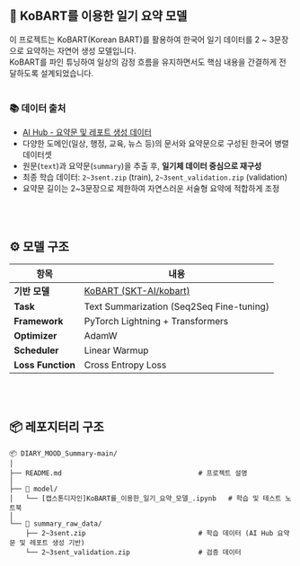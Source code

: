 ## 🧠 KoBART를 이용한 일기 요약 모델  

이 프로젝트는 KoBART(Korean BART)를 활용하여 한국어 일기 데이터를 2 ~ 3문장으로 요약하는 자연어 생성 모델입니다.  
KoBART를 파인 튜닝하여 일상의 감정 흐름을 유지하면서도 핵심 내용을 간결하게 전달하도록 설계되었습니다.
<br/>
<br/>

### 📚 데이터 출처

- [AI Hub - 요약문 및 레포트 생성 데이터](https://www.aihub.or.kr/aidata/8058)
- 다양한 도메인(일상, 행정, 교육, 뉴스 등)의 문서와 요약문으로 구성된 한국어 병렬 데이터셋
- 원문(`text`)과 요약문(`summary`)을 추출 후, **일기체 데이터 중심으로 재구성**
- 최종 학습 데이터: `2~3sent.zip` (train), `2~3sent_validation.zip` (validation)
- 요약문 길이는 2~3문장으로 제한하여 자연스러운 서술형 요약에 적합하게 조정
<br/>
<br/>

## ⚙️ 모델 구조

| 항목 | 내용 |
|------|------|
| **기반 모델** | [KoBART (SKT-AI/kobart)](https://github.com/SKT-AI/KoBART) |
| **Task** | Text Summarization (Seq2Seq Fine-tuning) |
| **Framework** | PyTorch Lightning + Transformers |
| **Optimizer** | AdamW |
| **Scheduler** | Linear Warmup |
| **Loss Function** | Cross Entropy Loss |
<br/>
<br/>

## 📦 레포지터리 구조
```
📦 DIARY_MOOD_Summary-main/
│
├── README.md                                  # 프로젝트 설명
│
├── 📁 model/
│   └── [캡스톤디자인]KoBART를_이용한_일기_요약_모델_.ipynb   # 학습 및 테스트 노트북
│
└── 📁 summary_raw_data/
    ├── 2~3sent.zip                            # 학습 데이터 (AI Hub 요약문 및 레포트 생성 기반)
    └── 2~3sent_validation.zip                 # 검증 데이터
```
<br/>
<br/>

